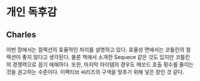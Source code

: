 # 개인 독후감

## Charles
 이번 장에서는 컬렉션의 효율적인 처리를 설명하고 있다. 효율성 면에서는 코틀린의
컬렉션이 좋지 않다고 생각된다. 물론 책에서 소개한 Sequece 같은 것도 있지만 코틀린의
경쟁력으로 꼽기 애매하다. 또한, 마지막 아이템의 경우도 메쏘드 호출 횟수를 줄이는
것을 권고하는 수준이다. 이펙티브 씨리즈의 구색을 맞추기 위해 넣은 장인 것 같다.

